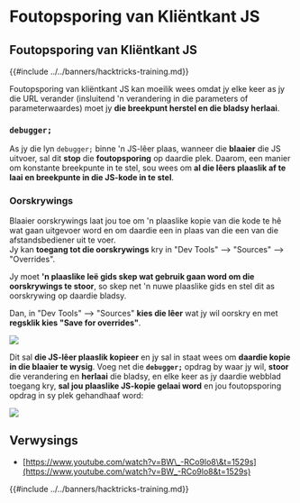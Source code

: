 # Foutopsporing van Kliëntkant JS

## Foutopsporing van Kliëntkant JS

{{#include ../../banners/hacktricks-training.md}}

Foutopsporing van kliëntkant JS kan moeilik wees omdat jy elke keer as jy die URL verander (insluitend 'n verandering in die parameters of parameterwaardes) moet jy **die breekpunt herstel en die bladsy herlaai**.

### `debugger;`

As jy die lyn `debugger;` binne 'n JS-lêer plaas, wanneer die **blaaier** die JS uitvoer, sal dit **stop** die **foutopsporing** op daardie plek. Daarom, een manier om konstante breekpunte in te stel, sou wees om **al die lêers plaaslik af te laai en breekpunte in die JS-kode in te stel**.

### Oorskrywings

Blaaier oorskrywings laat jou toe om 'n plaaslike kopie van die kode te hê wat gaan uitgevoer word en om daardie een in plaas van die een van die afstandsbediener uit te voer.\
Jy kan **toegang tot die oorskrywings** kry in "Dev Tools" --> "Sources" --> "Overrides".

Jy moet **'n plaaslike leë gids skep wat gebruik gaan word om die oorskrywings te stoor**, so skep net 'n nuwe plaaslike gids en stel dit as oorskrywing op daardie bladsy.

Dan, in "Dev Tools" --> "Sources" **kies die lêer** wat jy wil oorskry en met **regsklik kies "Save for overrides"**.

![](<../../images/image (742).png>)

Dit sal **die JS-lêer plaaslik kopieer** en jy sal in staat wees om **daardie kopie in die blaaier te wysig**. Voeg net die **`debugger;`** opdrag by waar jy wil, **stoor** die verandering en **herlaai** die bladsy, en elke keer as jy daardie webblad toegang kry, **sal jou plaaslike JS-kopie gelaai word** en jou foutopsporing opdrag in sy plek gehandhaaf word:

![](<../../images/image (594).png>)

## Verwysings

- [https://www.youtube.com/watch?v=BW\_-RCo9lo8\&t=1529s](https://www.youtube.com/watch?v=BW_-RCo9lo8&t=1529s)

{{#include ../../banners/hacktricks-training.md}}
